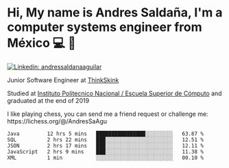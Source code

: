 # Hi, My name is Andres Saldaña, I'm a computer systems engineer from México :computer: :boy:

[![Linkedin: andressaldanaaguilar](https://img.shields.io/badge/-andressaldanaaguilar-blue?style=flat-square&logo=Linkedin&logoColor=white&link=https://www.linkedin.com/in/thaianebraga/)](https://www.linkedin.com/in/andressaldanaaguilar)

<p>Junior Software Engineer at <a href="https://www.thinkskink.com/">ThinkSkink</a></p>
<p>Studied at <a href="https://en.wikipedia.org/wiki/ESCOM">Instituto Politecnico Nacional / Escuela Superior de Cómputo</a> and graduated at the end of 2019</p>
<p>I like playing chess, you can send me a friend request or challenge me: https://lichess.org/@/AndresSaAgu</p>

<!--START_SECTION:waka-->
```text
Java         12 hrs 5 mins   ████████████████░░░░░░░░░   63.87 % 
SQL          2 hrs 22 mins   ███░░░░░░░░░░░░░░░░░░░░░░   12.51 % 
JSON         2 hrs 17 mins   ███░░░░░░░░░░░░░░░░░░░░░░   12.11 % 
JavaScript   2 hrs 9 mins    ███░░░░░░░░░░░░░░░░░░░░░░   11.38 % 
XML          1 min           ░░░░░░░░░░░░░░░░░░░░░░░░░   00.10 % 
```
<!--END_SECTION:waka-->
